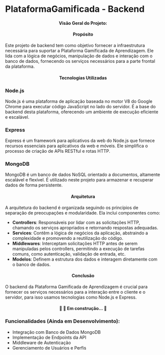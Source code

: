# PlataformaGamificada - Backend

<h4 align="center"> 
	 Visão Geral do Projeto:
</h4>

<h4 align="center"> 
	 Propósito
</h4>

Este projeto de backend tem como objetivo fornecer a infraestrutura necessária para suportar a Plataforma Gamificada de Aprendizagem. Ele lida com a lógica de negócios, manipulação de dados e interação com o banco de dados, fornecendo os serviços necessários para a parte frontal da plataforma.

<h4 align="center"> 
	 Tecnologias Utilizadas
</h4>

### Node.js

Node.js é uma plataforma de aplicação baseada no motor V8 do Google Chrome para executar código JavaScript no lado do servidor. É a base do backend desta plataforma, oferecendo um ambiente de execução eficiente e escalável.

### Express

Express é um framework para aplicativos da web do Node.js que fornece recursos essenciais para aplicativos da web e móveis. Ele simplifica o processo de criação de APIs RESTful e rotas HTTP.

### MongoDB

MongoDB é um banco de dados NoSQL orientado a documentos, altamente escalável e flexível. É utilizado neste projeto para armazenar e recuperar dados de forma persistente.

<h4 align="center"> 
	 Arquitetura
</h4>

A arquitetura do backend é organizada seguindo os princípios de separação de preocupações e modularidade. Ela inclui componentes como:

- **Controllers**: Responsáveis por lidar com as solicitações HTTP, chamando os serviços apropriados e retornando respostas adequadas.
- **Services**: Contêm a lógica de negócios da aplicação, abstraindo a complexidade e promovendo a reutilização do código.
- **Middlewares**: Interceptam solicitações HTTP antes de serem manipuladas pelos controllers, permitindo a execução de tarefas comuns, como autenticação, validação de entrada, etc.
- **Modelos**: Definem a estrutura dos dados e interagem diretamente com o banco de dados.

<h4 align="center"> 
	 Conclusão
</h4>

O backend da Plataforma Gamificada de Aprendizagem é crucial para fornecer os serviços necessários para a interação entre o cliente e o servidor, para isso usamos tecnologias como Node.js e Express.

<h4 align="center"> 
	🚧   🚀  Em construção...  🚧
</h4>

### Funcionalidades (Ainda em Desenvolvimento):

- Integração com Banco de Dados MongoDB
- Implementação de Endpoints da API
- Middleware de Autenticação
- Gerenciamento de Usuários e Perfis
